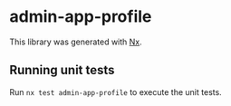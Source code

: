 # admin-app-profile

This library was generated with [Nx](https://nx.dev).

## Running unit tests

Run `nx test admin-app-profile` to execute the unit tests.
